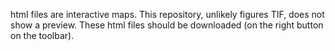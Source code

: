 html files are interactive maps. 
This repository, unlikely figures TIF, does not show a preview. These html files should be downloaded (on the right button on the toolbar).
